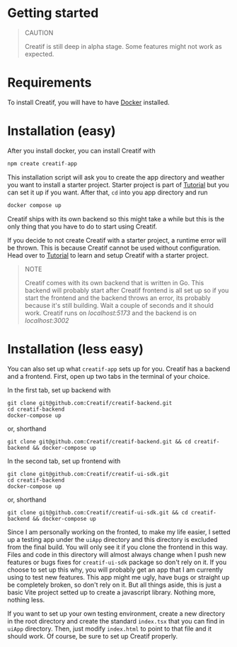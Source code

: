 # Getting started

> CAUTION
> 
> Creatif is still deep in alpha stage. Some features might not work as expected.

# Requirements

To install Creatif, you will have to have [Docker](https://docs.docker.com/engine/install/) 
installed.

# Installation (easy)

After you install docker, you can install Creatif with

````javascript
npm create creatif-app
````

This installation script will ask you to create the app directory and weather you
want to install a starter project. Starter project is part of [Tutorial](tutorial)
but you can set it up if you want. After that, `cd` into you app directory and
run 

````javascript
docker compose up
````

Creatif ships with its own backend so this might take a while but this is the only
thing that you have to do to start using Creatif.

If you decide to not create Creatif with a starter project, a runtime error will be
thrown. This is because Creatif cannot be used without configuration. Head over to
[Tutorial](tutorial) to learn and setup Creatif with a starter project.

> NOTE
> 
> Creatif comes with its own backend that is written in Go. This backend will probably 
> start after Creatif frontend is all set up so if you start the frontend and the backend throws an error,
> its probably because it's still building. Wait a couple of seconds and it should work.
> Creatif runs on *localhost:5173* and the backend is on *localhost:3002*
> 

# Installation (less easy)

You can also set up what `creatif-app` sets up for you. Creatif has a backend and a frontend. 
First, open up two tabs in the terminal of your choice. 

In the first tab, set up backend with

`````shell
git clone git@github.com:Creatif/creatif-backend.git
cd creatif-backend
docker-compose up
`````

or, shorthand

`````shell
git clone git@github.com:Creatif/creatif-backend.git && cd creatif-backend && docker-compose up
`````

In the second tab, set up frontend with

`````shell
git clone git@github.com:Creatif/creatif-ui-sdk.git
cd creatif-backend
docker-compose up
`````

or, shorthand

`````shell
git clone git@github.com:Creatif/creatif-ui-sdk.git && cd creatif-backend && docker-compose up
`````

Since I am personally working on the fronted, to make my life easier, I setted up a testing app
under the `uiApp` directory and this directory is excluded from the final build. You will only see it
if you clone the frontend in this way. Files and code in this directory will almost always change when I push
new features or bugs fixes for `creatif-ui-sdk` package so don't rely on it. If you choose to set up
this why, you will probably get an app that I am currently using to test new features. This app might me ugly,
have bugs or straight up be completely broken, so don't rely on it. But all things aside, this is just a
basic Vite project setted up to create a javascript library. Nothing more, nothing less.

If you want to set up your own testing environment, create a new directory in the root directory and create
the standard `index.tsx` that you can find in `uiApp` directory. Then, just modify `index.html` to point
to that file and it should work. Of course, be sure to set up Creatif properly. 



